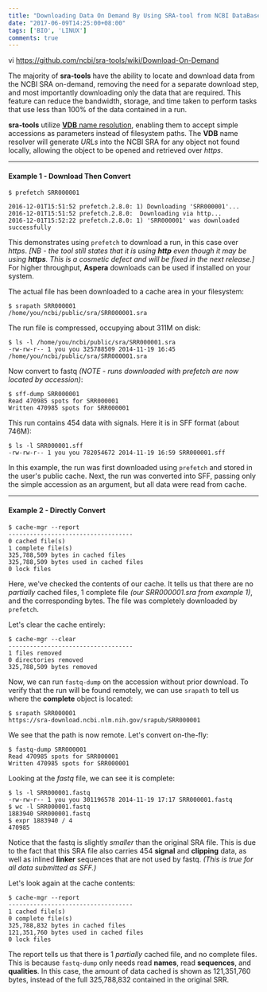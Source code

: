 ```yaml
---
title: "Downloading Data On Demand By Using SRA-tool from NCBI DataBase"
date: "2017-06-09T14:25:00+08:00"
tags: ['BIO', 'LINUX']
comments: true
---
```



vi <https://github.com/ncbi/sra-tools/wiki/Download-On-Demand>

The majority of **sra-tools** have the ability to locate and download data from the NCBI SRA on-demand, removing the need for a separate download step, and most importantly downloading only the data that are required. This feature can reduce the bandwidth, storage, and time taken to perform tasks that use less than 100% of the data contained in a run.

**sra-tools** utilize [**VDB** name resolution](https://github.com/ncbi/ncbi-vdb/wiki/Name-Resolution-Process), enabling them to accept simple accessions as parameters instead of filesystem paths. The **VDB** name resolver will generate _URLs_ into the NCBI SRA for any object not found locally, allowing the object to be opened and retrieved over _https_.

------

#### Example 1 - Download Then Convert

```
$ prefetch SRR000001

2016-12-01T15:51:52 prefetch.2.8.0: 1) Downloading 'SRR000001'...
2016-12-01T15:51:52 prefetch.2.8.0:  Downloading via http...
2016-12-01T15:52:22 prefetch.2.8.0: 1) 'SRR000001' was downloaded successfully
```

This demonstrates using `prefetch` to download a run, in this case over _https_. _[NB - the tool still states that it is using **http** even though it may be using **https**. This is a cosmetic defect and will be fixed in the next release.]_ For higher throughput, **Aspera** downloads can be used if installed on your system.

The actual file has been downloaded to a cache area in your filesystem:  

```
$ srapath SRR000001
/home/you/ncbi/public/sra/SRR000001.sra
```

The run file is compressed, occupying about 311M on disk:  

```
$ ls -l /home/you/ncbi/public/sra/SRR000001.sra
-rw-rw-r-- 1 you you 325788509 2014-11-19 16:45 /home/you/ncbi/public/sra/SRR000001.sra
```

Now convert to fastq _(NOTE - runs downloaded with prefetch are now located by accession)_:  

```
$ sff-dump SRR000001
Read 470985 spots for SRR000001
Written 470985 spots for SRR000001
```

This run contains 454 data with signals. Here it is in SFF format (about 746M):  

```
$ ls -l SRR000001.sff
-rw-rw-r-- 1 you you 782054672 2014-11-19 16:59 SRR000001.sff
```

In this example, the run was first downloaded using `prefetch` and stored in the user's public cache. Next, the run was converted into SFF, passing only the simple accession as an argument, but all data were read from cache.

------

#### Example 2 - Directly Convert

```
$ cache-mgr --report
-----------------------------------
0 cached file(s)
1 complete file(s)
325,788,509 bytes in cached files
325,788,509 bytes used in cached files
0 lock files
```

Here, we've checked the contents of our cache. It tells us that there are no _partially_ cached files, 1 complete file _(our SRR000001.sra from example 1)_, and the corresponding bytes. The file was completely downloaded by `prefetch`.

Let's clear the cache entirely:  

```
$ cache-mgr --clear
-----------------------------------
1 files removed
0 directories removed
325,788,509 bytes removed
```

Now, we can run `fastq-dump` on the accession without prior download. To verify that the run will be found remotely, we can use `srapath` to tell us where the **complete** object is located:  

```
$ srapath SRR000001
https://sra-download.ncbi.nlm.nih.gov/srapub/SRR000001
```

We see that the path is now remote. Let's convert on-the-fly:  

```
$ fastq-dump SRR000001
Read 470985 spots for SRR000001
Written 470985 spots for SRR000001
```

Looking at the _fastq_ file, we can see it is complete:  

```
$ ls -l SRR000001.fastq
-rw-rw-r-- 1 you you 301196578 2014-11-19 17:17 SRR000001.fastq
$ wc -l SRR000001.fastq
1883940 SRR000001.fastq
$ expr 1883940 / 4
470985
```

Notice that the fastq is slightly _smaller_ than the original SRA file. This is due to the fact that this SRA file also carries 454 **signal** and **clipping** data, as well as inlined **linker** sequences that are not used by fastq. *(This is true for all data submitted as SFF.)*

Let's look again at the cache contents:  

```
$ cache-mgr --report
-----------------------------------
1 cached file(s)
0 complete file(s)
325,788,832 bytes in cached files
121,351,760 bytes used in cached files
0 lock files
```

The report tells us that there is 1 _partially_ cached file, and no complete files. This is because `fastq-dump` only needs read **names**, read **sequences**, and **qualities**. In this case, the amount of data cached is shown as 121,351,760 bytes, instead of the full 325,788,832 contained in the original SRR.
